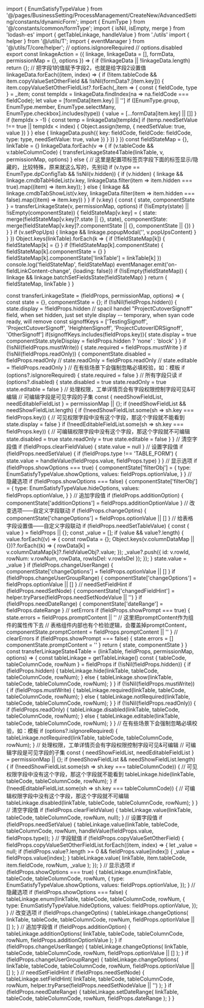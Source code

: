 
import { EnumSatisfyTypeValue } from '@/pages/BusinessSetting/ProcessManagement/CreateNew/AdvancedSetting/constants/dynamicForm';
import { EnumType } from '@/constants/common/formType';
import { isNil, isEmpty, merge } from 'lodash-es'
import { getTableLinkage, handleValue } from './utils'
import { helper } from '@/utils/T';
import { eventManager } from '@/utils/T/core/helper';
// options.isIgnoreRequired
// options.disabled
export const linkageAction = ({ linkage, linkageData = [], formData, permissionMap = {}, options }) => {
    if (!linkageData || !linkageData.length) return {};
    // 把字段1的值赋予字段2，也就是给字段2设置值
    linkageData.forEach((item, index) => {
        if (!item.tableCode && item.copyValueSetOtherField && !isNil(formData?.[item.key])) {
            item.copyValueSetOtherFieldList?.forEach(_item => {
                const { fieldCode, type } = _item;
                const tempIdx = linkageData.findIndex(na => na.fieldCode === fieldCode);
                let value = [formData[item.key] || '']
                if ([EnumType.group, EnumType.member, EnumType.selectMany, EnumType.checkbox].includes(type)) {
                    value = [...formData[item.key] || []]
                }
                if (tempIdx > -1) {
                    const temp = linkageData[tempIdx]
                    if (temp.needSetValue !== true || tempIdx < index) {
                        Object.assign(temp, {
                            needSetValue: true,
                            value
                        })
                    }
                } else {
                    linkageData.push({
                        key: fieldCode,
                        fieldCode: fieldCode,
                        type: type,
                        needSetValue: true,
                        value
                    })
                }
            })
        }
    })
    const fieldStateMap = {}, linkTable = {}
    linkageData.forEach(v => {
        if (v.tableCode && v.tableColumnCode) {
            transferLinkageState4Table(linkTable, v, permissionMap, options)
        } else {
            // 这里是配置项标签页字段下面的标签显示/隐藏的，比较特殊，原来就这么写的，先别动
            if (v.type == EnumType.dpConfigTab && !isNil(v.hidden)) {
                if (v.hidden) {
                    linkage && linkage.cmdbTabHideList(v.key, linkageData.filter(item => item.hidden === true).map((item) => item.key));
                } else {
                    linkage && linkage.cmdbTabShowList(v.key, linkageData.filter(item => item.hidden === false).map((item) => item.key))
                }
            }
            if (v.key) {
                const { state, componentState } = transferLinkageState(v, permissionMap, options)
                if (!isEmpty(state) || !isEmpty(componentState)) {
                    fieldStateMap[v.key] = {
                        state: merge(fieldStateMap[v.key]?.state || {}, state),
                        componentState: merge(fieldStateMap[v.key]?.componentState || {}, componentState || {})
                    }
                }
            }
            if (v.setPopUps) {
                linkage && linkage.popupModal('', v.popUpsContent)
            }
        }
    })
    Object.keys(linkTable).forEach(k => {
        if (!fieldStateMap[k]) {
            fieldStateMap[k] = {}
        }
        if (!fieldStateMap[k].componentState) {
            fieldStateMap[k].componentState = {}
        }
        fieldStateMap[k].componentState['linkTable'] = linkTable[k]
    })
    console.log('fieldStateMap', fieldStateMap)
    eventManager.emit('on-fieldLinkContent-change', {loading: false})
    if (!isEmpty(fieldStateMap)) {
        linkage && linkage.batchSetFieldsState(fieldStateMap)
    }
    return {
        fieldStateMap,
        linkTable
    }
}

const transferLinkageState = (fieldProps, permissionMap, options) => {
    const state = {}, componentState = {};
    if (!isNil(fieldProps.hidden)) {
        state.display = !fieldProps.hidden
        // spacil handel "ProjectCutoverSignoff" field, when set hidden, just set style display -- temporary, when syan code ready, will remove
        const signoffKeys = ['TestingSignoff', 'ProjectCutoverSignoff', 'HeightenSignoff', 'ProjectCutoverIDRSignoff', 'OtherSignoff']
        if(signoffKeys.includes(fieldProps.key)){
            state.display = true
            componentState.styleDisplay = fieldProps.hidden ? 'none' : 'block'
        }
    }
    if (!isNil(fieldProps.mustWrite)) {
        state.required = fieldProps.mustWrite
    }
    if (!isNil(fieldProps.readOnly)) {
        componentState.disabled = fieldProps.readOnly
        // state.readOnly = fieldProps.readOnly
        // state.editable = !fieldProps.readOnly
    }
    // 在有些场景下会强制忽略必填校验，如：模板
    if (options?.isIgnoreRequired) {
        state.required = false
    }
    // 所有字段只读
    if (options?.disabled) {
        state.disabled = true
        state.readOnly = true
        state.editable = false
    }
    // 处理权限，工单详情页会有字段权限控制字段可见&可编辑
    // 可编辑字段是可见字段的子集
    const { needShowFieldList, needEditableFieldList } = permissionMap || {};
    if (needShowFieldList && needShowFieldList.length) {
        if (!needShowFieldList.some(sh => sh.key === fieldProps.key)) {
            // 可见权限字段中没有这个字段，那这个字段就不能看到
            state.display = false
        }
        if (!needEditableFieldList.some(sh => sh.key === fieldProps.key)) {
            // 可编辑权限字段中没有这个字段，那这个字段就不可编辑
            state.disabled = true
            state.readOnly = true
            state.editable = false
        }
    }
    // 清空字段值
    if (fieldProps.clearFieldValue) {
        state.value = null
    }
    // 设置字段值
    if (fieldProps.needSetValue) {
        if (fieldProps.type !== 'TABLE_FORM') {
            state.value = handleValue(fieldProps.value, fieldProps.type)
        }
    }
    // 显示选项
    if (fieldProps.showOptions === true) {
        componentState['filterObj'] = {
            type: EnumSatisfyTypeValue.showOptions,
            values: fieldProps.optionValue,
        }
    }
    // 隐藏选项
    if (fieldProps.showOptions === false) {
        componentState['filterObj'] = {
            type: EnumSatisfyTypeValue.hideOptions,
            values: fieldProps.optionValue,
        }
    }
    // 追加字段值
    if (fieldProps.additionOption) {
        componentState['additionOptions'] = fieldProps.additionOptionValue
    }
    // 改变选项——自定义字段联动
    if (fieldProps.changeOptins) {
        componentState['changeOptions'] = fieldProps.optionValue || []
    }
    // 给表格字段设置值——自定义字段联动
    if (fieldProps.needSetTableValue) {
        const { value } = fieldProps || {};
        const _value = [];
        if (value && value?.length) {
            value.forEach((v) => {
                const rowData = {};
                Object.keys(v.columnDataMap || {})?.forEach((k) => {
                    rowData[k] = v.columnDataMap[k]?.fieldValueObj?.value;
                });
                _value?.push({
                    id: v.rowId,
                    rowNum: v.rowNum,
                    rowData,
                    rowIsDel: v.rowIsDel
                });
            });
        }
        state.value = _value
    }
    if (fieldProps.changeUserRange) {
        componentState['changeOptions'] = fieldProps.optionValue || []
    }
    if (fieldProps.changeUserGroupRange) {
        componentState['changeOptions'] = fieldProps.optionValue || []
    }
    // needSetFieldHint
    if (fieldProps.needSetNode) {
        componentState['changedFieldHint'] = helper.tryParse(fieldProps.needSetNodeValue || '')
    }
    if (fieldProps.needDateRange) {
        componentState['dateRange'] = fieldProps.dateRange
    }
    // setErrors
    if (fieldProps.showPrompt === true) {
        state.errors = fieldProps.promptContent || ''
        // 这里把promptContent作为组件的属性传下去
        // 表格组件内部也有个检验逻辑，会覆盖掉promptContent，
        componentState.promptContent = fieldProps.promptContent || ''
    }
    // clearErrors
    if (fieldProps.showPrompt === false) {
        state.errors = []
        componentState.promptContent = ''
    }
    return { state, componentState }
}
const transferLinkageState4Table = (linkTable, fieldProps, permissionMap, options) => {
    const tableLinkage = getTableLinkage()
    const { tableCode, tableColumnCode, rowNum } = fieldProps
    if (!isNil(fieldProps.hidden)) {
        if (fieldProps.hidden) {
            tableLinkage.hide(linkTable, tableCode, tableColumnCode, rowNum);
        } else {
            tableLinkage.show(linkTable, tableCode, tableColumnCode, rowNum);
        }
    }
    if (!isNil(fieldProps.mustWrite)) {
        if (fieldProps.mustWrite) {
            tableLinkage.required(linkTable, tableCode, tableColumnCode, rowNum);
        } else {
            tableLinkage.notRequired(linkTable, tableCode, tableColumnCode, rowNum);
        }
    }
    if (!isNil(fieldProps.readOnly)) {
        if (fieldProps.readOnly) {
            tableLinkage.disabled(linkTable, tableCode, tableColumnCode, rowNum);
        } else {
            tableLinkage.editable(linkTable, tableCode, tableColumnCode, rowNum);
        }
    }
    // 在有些场景下会强制忽略必填校验，如：模板
    if (options?.isIgnoreRequired) {
        tableLinkage.notRequired(linkTable, tableCode, tableColumnCode, rowNum);
    }
    // 处理权限，工单详情页会有字段权限控制字段可见&可编辑
    // 可编辑字段是可见字段的子集
    const { needShowFieldList, needEditableFieldList } = permissionMap || {};
    if (needShowFieldList && needShowFieldList.length) {
        if (!needShowFieldList.some(sh => sh.key === tableColumnCode)) {
            // 可见权限字段中没有这个字段，那这个字段就不能看到
            tableLinkage.hide(linkTable, tableCode, tableColumnCode, rowNum);
        }
        if (!needEditableFieldList.some(sh => sh.key === tableColumnCode)) {
            // 可编辑权限字段中没有这个字段，那这个字段就不可编辑
            tableLinkage.disabled(linkTable, tableCode, tableColumnCode, rowNum);
        }
    }
    // 清空字段值
    if (fieldProps.clearFieldValue) {
        tableLinkage.value(linkTable, tableCode, tableColumnCode, rowNum, null);
    }
    // 设置字段值
    if (fieldProps.needSetValue) {
        tableLinkage.value(linkTable, tableCode, tableColumnCode, rowNum, handleValue(fieldProps.value, fieldProps.type));
    }
    // 字段赋值
    if (fieldProps.copyValueSetOtherField) {
        fieldProps.copyValueSetOtherFieldList.forEach((item, index) => {
            let _value = null;
            if (fieldProps.value?.length >= 0 && fieldProps.value[index]) {
                _value = fieldProps.value[index];
            }
            tableLinkage.value(
                linkTable,
                item.tableCode,
                item.fieldCode,
                rowNum,
                _value
            );
        });
    }
    // 显示选项
    if (fieldProps.showOptions === true) {
        tableLinkage.enum(linkTable, tableCode, tableColumnCode, rowNum, {
            type: EnumSatisfyTypeValue.showOptions,
            values: fieldProps.optionValue,
        });
    }
    // 隐藏选项
    if (fieldProps.showOptions === false) {
        tableLinkage.enum(linkTable, tableCode, tableColumnCode, rowNum, {
            type: EnumSatisfyTypeValue.hideOptions,
            values: fieldProps.optionValue,
        });
    }
    // 改变选项
    if (fieldProps.changeOptins) {
        tableLinkage.changeOptions(
            linkTable,
            tableCode,
            tableColumnCode,
            rowNum,
            fieldProps.optionValue || []
        );
    }
    // 追加字段值
    if (fieldProps.additionOption) {
        tableLinkage.additionOptions(
            linkTable,
            tableCode,
            tableColumnCode,
            rowNum,
            fieldProps.additionOptionValue
        );
    }
    if (fieldProps.changeUserRange) {
        tableLinkage.changeOptions(
            linkTable,
            tableCode,
            tableColumnCode,
            rowNum,
            fieldProps.optionValue || []
        );
    }
    if (fieldProps.changeUserGroupRange) {
        tableLinkage.changeOptions(
            linkTable,
            tableCode,
            tableColumnCode,
            rowNum,
            fieldProps.optionValue || []
        );
    }
    // needSetFieldHint
    if (fieldProps.needSetNode) {
        tableLinkage.setFieldHint(
            linkTable,
            tableCode,
            tableColumnCode,
            rowNum,
            helper.tryParse(fieldProps.needSetNodeValue || '')
        );
    }
    if (fieldProps.needDateRange) {
        tableLinkage.setDateRange(
            linkTable,
            tableCode,
            tableColumnCode,
            rowNum,
            fieldProps.dateRange
        );
    }
}
